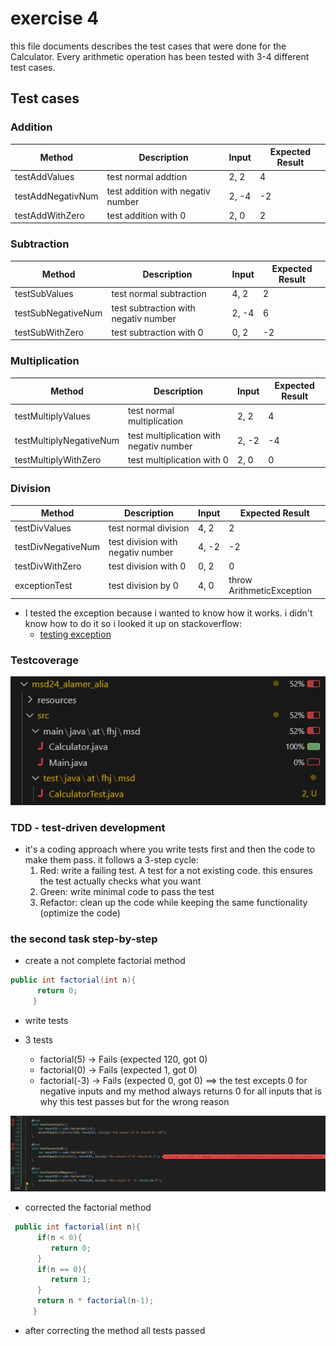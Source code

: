# exercise 4

this file documents describes the test cases that were done for the Calculator. Every arithmetic operation has been tested with 3-4 different test cases.

## Test cases

### Addition

| Method | Description | Input | Expected Result |
|--------|-------------|-------|-----------------|
| testAddValues | test normal addtion | 2, 2 | 4 |
| testAddNegativNum | test addition with negativ number | 2, -4 | -2 |
| testAddWithZero | test addition with 0 | 2, 0 | 2 |

### Subtraction

| Method | Description | Input | Expected Result |
|--------|-------------|-------|-----------------|
| testSubValues | test normal subtraction | 4, 2 | 2 |
| testSubNegativeNum | test subtraction with negativ number | 2, -4 | 6 |
| testSubWithZero | test subtraction with 0 | 0, 2 | -2 |

### Multiplication

| Method | Description | Input | Expected Result |
|--------|-------------|-------|-----------------|
| testMultiplyValues | test normal multiplication | 2, 2 | 4 |
| testMultiplyNegativeNum | test multiplication with negativ number | 2, -2 | -4 |
| testMultiplyWithZero | test multiplication with 0 | 2, 0 | 0 |

### Division

| Method | Description | Input | Expected Result |
|--------|-------------|-------|-----------------|
| testDivValues | test normal division | 4, 2 | 2 |
| testDivNegativeNum | test division with negativ number | 4, -2 | -2 |
| testDivWithZero | test division with 0 | 0, 2 | 0 |
| exceptionTest | test division by 0 | 4, 0 | throw ArithmeticException |

- I tested the exception because i wanted to know how it works. i didn't know how to do it so i looked it up on stackoverflow:
  - [testing exception](https://stackoverflow.com/questions/156503/how-do-you-assert-that-a-certain-exception-is-thrown-in-junit-tests)

### Testcoverage

![testcoverage](resources/images/ex4_1.png)

### TDD - test-driven development

- it's a coding approach where you write tests first and then the code to make them pass. it follows a 3-step cycle:
  1. Red: write a failing test. A test for a not existing code. this ensures the test actually checks what you want
  2. Green: write minimal code to pass the test
  3. Refactor: clean up the code while keeping the same functionality (optimize the code)

### the second task step-by-step

- create a not complete factorial method

```java
public int factorial(int n){
      return 0;
     }
```

- write tests

- 3 tests
  - factorial(5) -> Fails (expected 120, got 0)
  - factorial(0) -> Fails (expected 1, got 0)
  - factorial(-3) -> Fails (expected 0, got 0) ==> the test excepts 0 for negative inputs and my method always returns 0 for all inputs that is why this test passes but for the wrong reason

![failedTests](resources/images/ex4_2.png)


- corrected the factorial method

```java
 public int factorial(int n){
      if(n < 0){
         return 0;
      }
      if(n == 0){
         return 1;
      }
      return n * factorial(n-1);
     }
```

- after correcting the method all tests passed
